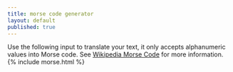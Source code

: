 ```yaml
---
title: morse code generator
layout: default
published: true
---
```

Use the following input to translate your text, it only accepts alphanumeric values into Morse code. See [Wikipedia Morse Code](https://en.wikipedia.org/wiki/Morse_code) for more information.
{% include morse.html %}
